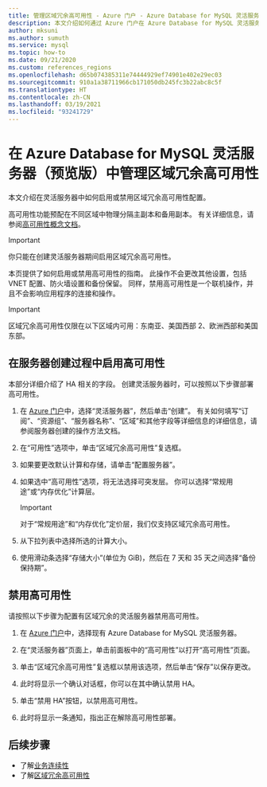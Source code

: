 ```yaml
---
title: 管理区域冗余高可用性 - Azure 门户 - Azure Database for MySQL 灵活服务器
description: 本文介绍如何通过 Azure 门户在 Azure Database for MySQL 灵活服务器中启用或禁用区域冗余高可用性。
author: mksuni
ms.author: sumuth
ms.service: mysql
ms.topic: how-to
ms.date: 09/21/2020
ms.custom: references_regions
ms.openlocfilehash: d65b074385311e74444929ef74901e402e29ec03
ms.sourcegitcommit: 910a1a38711966cb171050db245fc3b22abc8c5f
ms.translationtype: HT
ms.contentlocale: zh-CN
ms.lasthandoff: 03/19/2021
ms.locfileid: "93241729"
---
```

# <a name="manage-zone-redundant-high-availability-in-azure-database-for-mysql-flexible-server-preview"></a>在 Azure Database for MySQL 灵活服务器（预览版）中管理区域冗余高可用性

本文介绍在灵活服务器中如何启用或禁用区域冗余高可用性配置。

高可用性功能预配在不同区域中物理分隔主副本和备用副本。 有关详细信息，请参阅[高可用性概念文档](./concepts/../concepts-high-availability.md)。 

> [!IMPORTANT]
> 你只能在创建灵活服务器期间启用区域冗余高可用性。

本页提供了如何启用或禁用高可用性的指南。 此操作不会更改其他设置，包括 VNET 配置、防火墙设置和备份保留。 同样，禁用高可用性是一个联机操作，并且不会影响应用程序的连接和操作。

> [!IMPORTANT]
> 区域冗余高可用性仅限在以下区域内可用：东南亚、美国西部 2、欧洲西部和美国东部。  

## <a name="enable-high-availability-during-server-creation"></a>在服务器创建过程中启用高可用性

本部分详细介绍了 HA 相关的字段。 创建灵活服务器时，可以按照以下步骤部署高可用性。

1.  在 [Azure 门户](https://portal.azure.com/)中，选择“灵活服务器”，然后单击“创建”。  有关如何填写“订阅”、“资源组”、“服务器名称”、“区域”和其他字段等详细信息的详细信息，请参阅服务器创建的操作方法文档。

2.  在“可用性”选项中，单击“区域冗余高可用性”复选框。

3.  如果要更改默认计算和存储，请单击“配置服务器”。

4.  如果选中“高可用性”选项，将无法选择可突发层。 你可以选择“常规用途”或“内存优化”计算层。

    > [!IMPORTANT]
    > 对于“常规用途”和“内存优化”定价层，我们仅支持区域冗余高可用性。

5.  从下拉列表中选择所选的计算大小。

6.  使用滑动条选择“存储大小”(单位为 GiB)，然后在 7 天和 35 天之间选择“备份保持期”。   

## <a name="disable-high-availability"></a>禁用高可用性

请按照以下步骤为配置有区域冗余的灵活服务器禁用高可用性。

1.  在 [Azure 门户](https://portal.azure.com/)中，选择现有 Azure Database for MySQL 灵活服务器。

2.  在“灵活服务器”页面上，单击前面板中的“高可用性”以打开“高可用性”页面。

3.  单击“区域冗余高可用性”复选框以禁用该选项，然后单击“保存”以保存更改。

4.  此时将显示一个确认对话框，你可以在其中确认禁用 HA。

5.  单击“禁用 HA”按钮，以禁用高可用性。

6.  此时将显示一条通知，指出正在解除高可用性部署。

## <a name="next-steps"></a>后续步骤

-   了解[业务连续性](./concepts-business-continuity.md)
-   了解[区域冗余高可用性](./concepts-high-availability.md)
